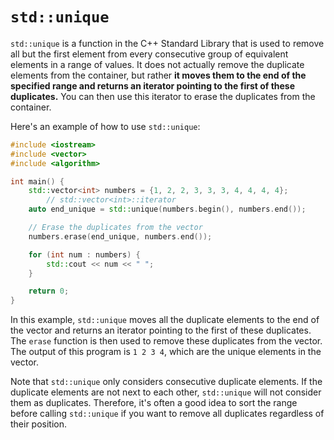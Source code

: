 # `std::unique`

`std::unique` is a function in the C++ Standard Library that is used to remove all but the first element from every consecutive group of equivalent elements in a range of values. It does not actually remove the duplicate elements from the container, but rather **it moves them to the end of the specified range and returns an iterator pointing to the first of these duplicates.** You can then use this iterator to erase the duplicates from the container.

Here's an example of how to use `std::unique`:

```cpp
#include <iostream>
#include <vector>
#include <algorithm>

int main() {
    std::vector<int> numbers = {1, 2, 2, 3, 3, 3, 4, 4, 4, 4};
		// std::vector<int>::iterator
    auto end_unique = std::unique(numbers.begin(), numbers.end());

    // Erase the duplicates from the vector
    numbers.erase(end_unique, numbers.end());

    for (int num : numbers) {
        std::cout << num << " ";
    }

    return 0;
}
```

In this example, `std::unique` moves all the duplicate elements to the end of the vector and returns an iterator pointing to the first of these duplicates. The `erase` function is then used to remove these duplicates from the vector. The output of this program is `1 2 3 4`, which are the unique elements in the vector.

Note that `std::unique` only considers consecutive duplicate elements. If the duplicate elements are not next to each other, `std::unique` will not consider them as duplicates. Therefore, it's often a good idea to sort the range before calling `std::unique` if you want to remove all duplicates regardless of their position.
